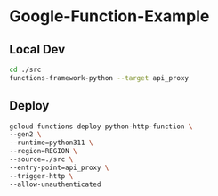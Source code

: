 # Google-Function-Example
## Local Dev
```bash
cd ./src
functions-framework-python --target api_proxy
```
## Deploy
```bash
gcloud functions deploy python-http-function \
--gen2 \
--runtime=python311 \
--region=REGION \
--source=./src \
--entry-point=api_proxy \
--trigger-http \
--allow-unauthenticated
```